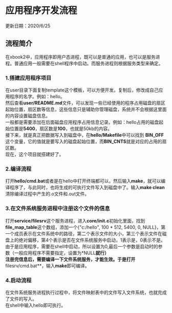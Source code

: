 # 应用程序开发流程
更新日期：2020/6/25

## 流程简介
在xbook2中，应用程序即用户态进程，既可以是普通的应用，也可以是服务进程。普通应用一般需要在shell程序中启动。而服务进程则根据服务类型来确定。

### 1.搭建应用程序项目
在user目录下面复制template这个模板，可以方便开发。复制后，修改成自己应用程序的名字。例如：hello。  
然后查看**user/README.md**文件，可以发现一些已经使用的程序占用磁盘的扇区起始位置，扇区数等信息，这些信息只是辅助你管理磁盘，系统并不会根据这里面的内容设置磁盘信息。  
一般都是需要添加在后面磁盘应用程序占用信息记录。例如：hello占用的磁盘起始位置是**5400**，扇区数是**100**，也就是50kb的内容。  
接下来，就是真正把数据写入到磁盘中，在**hello/Makefile**中可以找到
**BIN_OFF**这个变量，它的值就是要写入的磁盘起始位置，而**BIN_CNTS**就是对应的占用的扇区数。  
现在，这个项目就搭建好了。

### 2.编译流程
打开**hello/cmd.bat**或者是在hello中打开终端都可以，然后输入**make**，就可以编译程序了，与此同时，也将生成的可执行文件写入到磁盘中了。输入**make clean**清除编译过程中产生的.o文件和.out文件。

### 3.在文件系统服务进程中注册这个文件的信息
打开**service/filesrv**这个服务进程，进入**core/init.c**初始化里面，找到**file_map_table**这个数组，添加一个{"c:/hello", 100 * 512, 5400, 0, NULL}，第一个成员表示在文件系统中的路径，第二个表示文件的大小，第三个表示文件在磁盘上的绝对偏移，第4个表示是否在文件系统服务中启动，1表示是，0表示不是。由于是应用程序，需要在shell中启动，所以设置为0,最后一个参数是启动时的参数（一般应用程序不需要指定，设置为*NULL**就行）  
注册完信息后，需要编译一下文件系统服务，才能生效。于是打开**filesrv/cmd.bat**，输入**make**即可编译。

### 4.启动流程
在文件系统服务进程执行过程中，将文件映射表中的文件写入文件系统，也就完成了文件的写入。  
在shell中输入hello即可执行。

